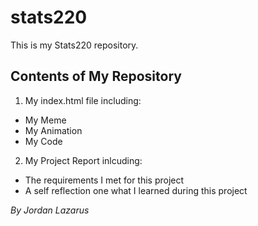 # stats220
This is my Stats220 repository.

## Contents of My Repository
1. My index.html file including:
  - My Meme
  - My Animation
  - My Code
2. My Project Report inlcuding:
  - The requirements I met for this project
  - A self reflection one what I learned during this project

*By Jordan Lazarus*
